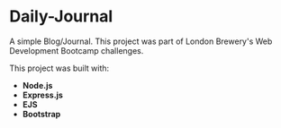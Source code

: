 # Daily-Journal
A simple Blog/Journal. This project was part of London Brewery's Web Development Bootcamp challenges.

This project was built with:
 - **Node.js**
 - **Express.js**
 - **EJS**
 - **Bootstrap**
